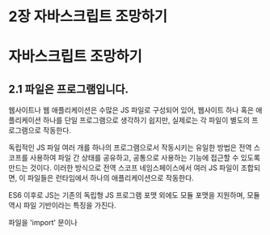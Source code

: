 # 2장 자바스크립트 조망하기

# 자바스크립트 조망하기

## 2.1 파일은 프로그램입니다.

웹사이트나 웹 애플리케이션은 수많은 JS 파일로 구성되어 있어, 웹사이트 하나 혹은 애플리케이션 하나를 단일 프로그램으로 생각하기 쉽지만, 실제로는 각 파일이 별도의 프로그램으로 작동한다.

독립적인 JS 파일 여러 개를 하나의 프로그램으로서 작동시키는 유일한 방법은 전역 스코프를 사용하여 파일 간 상태를 공유하고, 공통으로 사용하는 기능에 접근할 수 있도록 만드는 것이다. 이러한 방식으로 전역 스코프 네임스페이스에서 여러 JS 파일이 조합되면, 이 파일들은 런타임에서 하나의 애플리케이션으로 작동한다.

ES6 이후로 JS는 기존의 독립형 JS 프로그램 포맷 외에도 모듈 포맷을 지원하며, 모듈 역시 파일 기반이라는 특징을 가진다.

파일을 'import' 문이나 **<script type="module">** 태그를 통해 불러올 경우, 이는 하나의 모듈로서 처리된다.

JS는 각 모듈을 별도로 처리하며, 한 모듈을 불러오면 런타임에서 다른 모듈과 상호작용할 수 있다.

하지만 파일이든 모듈이든, 각 파일은 제3의 작고 독립적인 프로그램과 협력하여 프로그램 전체를 작동시키는 고유한 작은 프로그램으로 생각해야 한다.

## 2.2 값

프로그램에서 가장 기본적인 단위는 값이고 JS에서 값은 크게 원시 타입과 객체 차입으로 분류된다.

JS에서은 리터를을 사용해 프로그램에 값을 주입한다

- 리터럴이란??
  리터럴(literal)은 자바스크립트와 같은 프로그래밍 언어에서 소스 코드에 직접 나타나는 고정된 값으로, 리터럴을 사용하면 변수나 상수에 할당할 수 있는 값들을 직접적으로 표현할 수 있다. 예를 들어, 아래와 같은 종류의 리터럴이 있다:
  1. **숫자 리터럴**: **10**, **3.14**, **500**
  2. **문자열 리터럴**: **"안녕하세요"**, **'hello'**
  3. **논리적 리터럴 (boolean)**: **true**, **false**
  4. **배열 리터럴**: **[1, 2, 3]**
  5. **객체 리터럴**: **{ name: "Jane", age: 22 }**
  6. **함수 리터럴**: **function() {}** 또는 화살표 함수 **(a, b) => a + b**
     리터럴은 코드 내에서 값을 직접 표현하는 간단하고 효율적인 방법을 제공한다.

```jsx
greeting(”제 이름은 성한 입니다.”)
```

위의 예시에서 “제 이름은 카일 입니다.”라는 값은 원시 문자열 리터럴이다.

참고로 문자열은 문자를 모아놓은 집합으로, 보통 단어나 문장을 표현하는 용도로 사용한다.

예시에서는 문자열의 범위를 큰따옴표로 정하였는데 작은따옴표를 사용해 문자열 범위를 정의할 수도 있다. 어떤 표기법을 사용할지는 전적으로 개인의 취향에 따라 달라지지만 코드 가독성과 유지 보수를 위해 일관성 있는 표기법을 사용해야한다.

또한 문자열 범위를 정할 때 따옴표가 아니라 백틱을 사용할 수 있는데 아래와 같이 백틱으로 감싼 문자열에는 변수 표현식인 `${…}` 부분이 현재값(성한)으로 대체되는 보간법을 사용한다.

```jsx
const firstName = "성한";

console.log(`제 이름은 ${firstName}입니다.`);
//제 이름은 성한입니다.
```

물론 보간법 없이 사용할 수도 있지만 백틱이 만들어진 목적과 부합하지 않기에 권장하지않는다.

JS에는 문자열 말고 불리언이나 숫자 같은 원시 리터럴 값을 사용할 수 있다.

```jsx
while (false) {
  console.log(3.141592);
  console.log("아... 배고파...너무 너무 배고파...");
}
```

while은 반복문의 종류로, 조건식이 참일 경우 {}안의 작업을 반복할 때 사용한다.

예시에서는 조건식이 false이므로 반복하지 않고 아무것도 콘솔에 찍히지 않는다.

또한 숫자 3.141592는 원주율의 근사값으로, 이렇게 값이 확정된 경우 값을 직접 작성하기 보다 Math.PI같이 이미 정의된 값을 가져다 쓰는게 좋다.

또한 숫자중 아주 큰 정수를 나타낼 때는 원시 타입 bigint를 사용한다.

JS는 문자열, 숫자, 불리언 이외에도 null과 undeined라는 원시타입을 지원하고 **null**과 **undefined**는 모두 "값이 없음"을 나타내지만, **undefined**는 변수가 선언되었으나 아직 어떤 값으로도 초기화되지 않았을 때나 값을 할당하지 않으면 자동으로 **undefined**가 할당되고 **null**은 변수에 값이 없다는 것을 의도적으로 명시할 때 사용하는 리터럴 값이다.

마지막으로 심벌이 있는데 심벌은 사람이 추측할 수 없게 만든 특수한 숨김값으로 주로 객체에서 특정한 키를 만들때 사용된다.

```jsx
hitchikersGuide[Symbol("삶의 의미")];
//42
```

일반적인 JS프로그램에서는 심벌이 거의 사용되지않고 라이브러리나 프레임 워크같이 좀 더 저차원 코드에서 사용된다.

### 2.2.1 배열과 객체

JS에는 원시 타입 말고 객체 타입이 존재하고 그중 배열은 특수한 유형의 객체로, 객체 내 정렬된 데이터에는 숫자 인덱스가 매겨진다.

```jsx
const names = ["성한", "민지", "기원", "성준", "서하"];

names.length;
//5

names[0];
//성한

names[3];
//성준
```

배열에는 원시 타입, 객체 타입 상관 없이 모든 타입의 값이 들어갈 수 있고 배열 안에 배열 역시 가능하다. 또한 함수 역시 값이므로 배열이나 객체의 값에 함수를 할당할 수 있다.

객체는 배열보다 일반적인 데이터 타입으로 정렬되지 않은 키-값 쌍을 모아놓은 컬렉션이다.

배열은 인덱스를 통해 요소에 접근하는 반면 객체는 키를 사용해 요소에 접근한다.

```jsx
const hong = {
  first: "hong",
  last: "sungjun",
  age: "29",
  specialties: ["태클걸기", "잘난척하기"],
};

console.log(`성준이 이름은 ${hong.first}${hong["last"]}입니다.`);
```

위의 예시에서 hong은 객체를 , first는 값이 모여있는 컬렉션인 객체에서 원하는 정보의 위치를 나타낸다.

객체에서 원하는 정보에 접근한은 방식은 예시처럼 온점을 사용하는 방식과 대괄호를 사용하는 방법이 있다.

### 2.2.2 값의 타입

typeof 연산자를 사용해 원시 타입 값과 객체 타입 값을 구분할 수있다.

```jsx
typeof 42; //"number"
typeof "abc"; //"stromg"
typeof true; //"boolean"
typeof undefined; //"undefined"
typeof null; //"object"
typeof { a: 1 }; //"object"
typeof [1, 2, 3]; //"object"
typeof function hello() {}; //"function"
```

위에서 주의해야할 부분은 null의 타입은 null이 아니라 object이다. 또한 function은 타입이 function인데 array는 array가 아니라 object이다.

## 2.3 변수 선언과 사용

변수를 사용하려면 번수 선언이 선행되어야 한다. 식별자라고도 부르는 변수는 다양한 문법으로 선언할 수 있는데, 문법마다 작동 방식이 다르다

```jsx
var adult = true;

if (adult) {
  var myName = "성한";
  var myAge = 31;

  let originName = "기원";
  let originAge = 30;
}

console.log(myName); //"성한"
console.log(originName); //오류~~~~~
```

여기서 var와 let은 프로그램 내에서 사용할 수 있는 변수를 정의한다. 여기에 더해 초기값을 할당할 수 있는 변수를 선언하는 역할도 한다.

다만 여기서 var와 let의 가장 큰 차이는 선언한 변수의 접근 범위에서 차이를 보인다.

var로 선언된 변수의 접근범위는 함수스코프이고 let으로 선언된 변수의 범위는 블록 스코프이다.

- **함수 스코프(Function Scope)**: 함수 내에서 선언된 변수는 해당 함수 내에서만 접근할 수 있다. 함수 밖에서는 그 변수를 볼 수 없다. JavaScript에서 **var** 키워드로 선언된 변수가 이에 해당한다.
- **블록 스코프(Block Scope)**: 블록 스코프는 중괄호 **{}**로 감싸진 코드 블록 내에서 선언된 변수가 그 블록 내에서만 유효하며, 블록 밖에서는 접근할 수 없다. JavaScript의 **let**과 **const**로 선언된 변수들이 블록 스코프를 따른다.

위의 예시에서 보여준 var와 let 말고도 const를 사용해 변수를 선언할 수있다.

const는 let과 유사하지만, 선언되는 순간에 값을 할당해야 하고 나중에 다른 값을 재할당할 수 없다는 차이가 있다.

```jsx
const myBirthday = true;
let age = 31;

if (myBirthday) {
  age = age + 1; //age는 let으로 선언했으므로 값 재할당이 가능하다.
  myBirthday = false; //오류가 발생합니다.
}
```

다만 const로 선언한 변수는 재할당이 불가능할 뿐이지 값을 바꿀수 없는건 아니다.

객체 자체를 재할당하는 건 불가능하지만 값은 바꿀 수 있기 때문이다.

```jsx
const members = ["권성한", "한민지", "최기원", "홍성준", "금서하"];

members[0] = "KEN"; //정상 작동합니다.
members = []; //오류 발생
```

이렇게 var, let, const 말고도 특정 스코프 내에 변수와 같은 식별자를 선언하는 방법이있는데 아래와 같다.

```jsx
function hello(newMember) {
  console.log(`${newMember}님 환영합니다~~`);
}

hello("KEN");
//KEN님 환영합니다~~
```

식별자 hello의 유효 범위는 가장 바깥 ㅅ코프이고 함수를 참조한다. 반면 함수의 매개변수 newMember는 함수 안에서 생성되므로 함수 스코프에서만 접근가능하고 그렇기 때문에 var로 선언한 변수처럼 작동한다.

또한 아래와 같이 catch절을 만들 때 변수가 선언되기도 하는데 catch 절에 전달하는 err의 스코프는 let으로 선언한 변수처럼 블록스코플 갖는다.

```jsx
try {
  someError();
} catch (err) {
  console.log(err);
}
```

## 2.4 함수

JS로 개발할 때 우리는 함수보다 좀 더 포괄적인 개념인 프로시저를 프로그램에 녹여 내기 위해 심사숙고 하며 함수를 작성해야 한다. 여기서 프로시저는 한 번 이상 호출할 수 있고 입력값이 있을수 있으며 하나 이상의 출력값을 반환하는 구문의 모음을 의미한다.

```jsx
function awesomeFunction(coolThings) {
  //.....
  return amazingStuff;
}
```

위와 같은 방식을 함수 선언문이라고 하는데, 함수 선언이란 이름이 함수가 다른 문의 표현식이 아니라 문 자체이기 때문에 붙게 됐다.

함수 선언으로 정의한 awesomeFunction은 식별자 awesomeFunction과 실제 함수를 나타내는 값의 연관이 코드 실행 단계가 아닌 컴파일 단계에서 맺어진다.

함수 선언 말고도 함수 표현식을 사용해 함수를 정의, 할당할 수있다.

```jsx
const awesomeFunction = function (coolThings) {
  //.....
  return amazingStuff;
};
```

위와 같이 함수 표현식으로 선언한 함수가 함수 선언으로 선언한 함수와 다른 점은 함수와 함수 식별자가 코드가 실행되기 전까지는 관계를 맺지 않는다는 점이다.

JS에서 함수는 할당 가능하고 어디든 전달가능한 값이라는 특징이 매우 중요하다. JS에서 함수는 객체의 종류이기에 함수를 값으로 취급하는 게 필수이다.

함수는 매개변수(parameter)를 통해 입력을 받고 매개변수는 함수내에서 지역 변수 역할을 한다.

함수는 0개부터 원하는 개수까지 원하는 만큼 매개변수를 받을 수 있도록 정의할 수 있고 함수를 호출할때는 인수(argument)라 부르는 값을 매개변수에 할당해야한다.

또한 return을 통해서 함수에서 값을 반환할 수 있다. 함수는 하나의 값만 반환할 수 있고 여러개를 반환하고 싶다면 객체나 배열로 반환해야한다.

또한 함수는 값이므로 함수를 객체의 프로퍼티로 할당할 수 있다.

```jsx
const whatToSay = {
  greeting() {
    console.log("안녕하세요");
  },
  question() {
    console.log("이름이 뭔가용?");
  },
  answer() {
    console.log("제이름은 성한퀀입니다");
  },
};

whatToSay.greeting(); //안녕하세요
```

위의 코드에서 세 함수(greeting(), question(), answer())는 whatToSay라는 객체에 종속된다.

각 함수를 호출하려면 객체의 프로퍼티에 접근해 호출하려는 함수의 참조에 접근해야한다.

## 2.5 비교

JS에 비교를 가능하게 하는 몇 가지 메커니즘이 있다.

### 2.5.1 같음에 대한 고찰

JS에서 같음을 비교할 때는 ‘정확하게’ 일치하는지를 따지기도 하지만 때로는 ‘아주 유사하다’ 하거나 ‘교환 가능’한지와 같이 좀 더 넓은 관점에서 비교하는 경우도 있다.

그렇기 때문에 일치 비교와 동등비교의 차이를 알고 있어야 한다.
JS의 등호 세 개가 붙은 형태인 일치 연산자(===)가 있는데 대부분 비교대상이 정확히 같을때 참을 반환하는 연산자라고 예상하지만 NaN이나 -0과 같은 특수한 값과 함께 사용되면 예상과 다르게 작동될수있다.

```jsx
3 === 3.0;           //true
"yes" === "yes";     //true
null === null.       //true
false === false.     //true

42 === "42";        //false
"hello" === "Hello";//false
true === 1;         //false
0 === null;         //false
"" === null;        //false
null === undefined. //false

NaN === NaN;        //false
0 === -0;           //true
```

NaN을 만나면 === 연산자는 거짓말을 한다. NaN과 또다른 NaN은 같지 않다고 말하고 -0이 0과 같다고 거짓말을한다.

그렇기 때문에 NaN과 비교할때는 NumberisNaN()을 사용하고, -0과 비교할때는 Object.is()를 사용해서 비교하는게 좋다.

결론은 === 연산자만으로는 정확한 비교를 할 수 없다는 사실이다.

또한 원시타입이 아닌 객체끼리 비교할 때는 상황이 조금 다르다

```jsx
[1, 2, 3] === [1, 2, 3]       //false
{a: 42} === {a: 42}           //false
(x => x * 2) === (x => x * 2) //false
```

위와 같이 JS에서 객체를 비교할 경우에는 독자성 일치를 비교한다.

JS에서 객체는 참조에 의해 고정되며 참조 복사본을 사용해서 할당 전달된다.그리고 참조를 대상으로 일치 비교가 일어난다.

```jsx
const x = [1, 2, 3];

const y = x;
//참조를 복사한 값이 할당되기 때문에 변수 y는 x의 복사본이 아니라 x와 같은 배열을 참조한다.

y === x; //true
y === [1, 2, 3]; //false
x === [1, 2, 3]; //false
```

위의 예시에서 y와 x가 같은 배열에 대한 참조를 담고있기에 y === x는 true를 반환하지만 나머지는 새로운 배열과 비교가 일어나기 때문에 false를 반환한다. 예시 배열의 내용이 변경되도 결과는 동일하다.

JS에는 객체 구조가 같은지 비교하기위해서는 직접 코드를 작성해서 비교해야한다.

### 2.5.2 강제 변환

강제변환은 타입의 값이 다른 타입의 값으로 변하는걸 의미한다.

JS에서 ==연산자(동등연산자)는 설계가 부실하고 버그가 많다. JS 창시자인 브렌던 아이크조차 동등 연산자 설계에는 실수가 있다고 한탄했다.

근본적인 문제는 동등 연산자가 비교 대상이 되는 값의 타입을 고려하지 않고 비교를 수행한다는 아주 잘못된 정보로 인해 발생했다.

== 연산자는 === 연산자와 유사한 방식으로 피연산자의 타입을 비교하지만 피연산자의 타입이 다른경우 == 연산자는 비교 이전에 강제로 타입을 맞추는 작업을 수행한다. 두 연산자 모두 타입이 같은 값을 비교한 다는 점에서는 동일하지만 == 연산자는 강제 변환을 먼저 실행해 피연산자의 타입을 맞춘 이후에 작동하기에 **강제 변환 동등 연산자**라고 설명하는게 적합하다.

```jsx
42 == "42"; //true
1 == true; //true
```

두 줄의 피연산자 모두 타입이 다르지만 동등 연산자는 숫자형이 아닌 값을 숫자로 바꾼다음 비교를 하였습니다. 뿐만아니라 <, >, <=, >= 과 같은 연산자들 역시 타입이 다름 경우에는 강제 변환이 일어난다.

비교 연산자는 피연산자가 모두 문자열인 경우를 제외하고는 숫자 타입으로 타입을 변환해 비교를 진행한다. 피연산자 모두가 문자열인 경우에는 사전처럼 알파벳순으로 문자열을 비교한다.

비교 연산자를 사용할 때 타입 면환을 피할 방법은 피연산자의 타입을 일치시키는 것 말고는 없고 개발을 하다 보면 피연산자끼리 타입이 다른 경우를 피하지 못할 가능성도 높기에 비교 연산자의 작동 방식을 제대로 배우고 받아들이는게 현명한 접근이다.

## 2.6 코드 구조화 패턴

JS 생태계 전반에 걸쳐 데이터와 행동 관점에서 코드를 구조화하는 패턴은 크게 클래스와 모듈 두 가지가 있고, 두 패턴은 서로 상호 배타적인 패턴이 아니다. 그렇기 때문에 많은 프로그램이 두 패턴을 모두 사용한다.

### 2.6.1 클래스

클래스는 사용자가 정의한 데이터 ‘타입’으로 데이터와 이 데이터를 조작하는 동작이 들어간다. 그런데 클래스는 사용자 정의 데이터 타입이 어떻게 동작하는지 정의하긴 하지만 구체적인 값은 아니다. 프로그램에서 사용할 수 있는 구체적인 값이 필요하면 new 키워드를 사용해 인스턴스를 만든다.

```jsx
class Page {
  constructor(text) {
    this.text = text;
  }

  print() {
    console.log(this.text);
  }
}

class Notebook {
  constructor() {
    this.page = [];
  }

  addPage(text) {
    var page = new Page(text);
    this.pages.push(page);
  }

  print() {
    for (let page of this.pages) {
      page.print();
    }
  }
}

var mathNotes = new Notebook();
mathNotes.addPage("기초 연산: + = * / ... ");
mathNotes.addPage("삼각법: sin cos tan .... ");

mathNotes.print();
//....
```

Page 클래스에서 문자열 형태의 데이터는 this.text 멤버 변수에 저장되고 print()메서드를 사용하여 콘솔에 데이터를 출력할수 있다.

Notebook 클래스에서는 Page 인스턴스가 요소로 있는 배열을 데이터로 사용하는데 동작을 정의한 메서드는 두가지가 있다. 첫 번째 메서드 addPage()는 Page 인스턴스를 새롭게 만들고 이 인스턴스를 멤버 변수인 배열에 추가하고 또다른 메서드 print()는 Notebook 내 모든 페이지를 출력하는 동작을 한다.

클래스의 동작은 클래스만 가지고 사용할수 없고 인스턴스를 통해서만 호출할 수 있다.

클래스 메커니즘을 사용하면 데이터와 데이터의 동작을 한곳에 묶어 구조화 할수 있다.

**상속**

클래스 지향 설계는 상속과 다향성을 빼놓고 생각할 수 없다.

```jsx
class Publication {
  constructor(title, author, pubDate) {
    this.title = title;
    this.author = author;
    this.pubDate = pubDate;
  }

  print() {
    console.log(`
			제목: ${this.title}
			저자: ${this.author}
			발행일: ${this.pubDate}
		`);
  }
}
```

Publication 클래스에 출판에 필요한 동작이 정의되어있다.

```jsx
class Book extends Publication {
  constructor(bookDetails) {
    super(bookDetails.title, bookDetails.author, bookDetails.publishedOn);
    this.publisher = bookDetails.publisher;
    this.ISBN = bookDetails.ISNB;
  }

  print() {
    super.print();
    console.log(`
			출판사: ${this.publisher}
			ISBN: ${this.ISNB}
		`);
  }
}

class BlogPost extends Publication {
  constructor(title, author, pubDate, URL) {
    super(title, author, pubDate);
    this.URL = IRL;
  }

  print() {
    super.print();
    console.log(`URL: ${this.URL}`);
  }
}
```

Book 과 BlogPost클래스 모두 extends라는 키워드를 사용해 Publication 클래스에서 정의한 동작을 확장해서 사용하고있다.

각 클래스 생성자 내에 있는 super()는 부모 클래스의 생서자를 자식 클래스에서 사용할 수 있도록 동일한 작업을 하는 코드를 다시 작성하지 않아도 출판 타입에 맞게 초기화 할 수 있다.

```jsx
var YDKJSY = new Book({
	title = "You Don't Know JS Yet",
	author: "카일 심슨",
	publishedOn: "2020년 1월",
	publisher: "독립 출판",
	ISBN: "979-8602477249"
});

YDJSY.print();
```

예시에서 부모클래스인 Publication에서 상속받아 재정의한 메서드인 print를 호출할수있는데 자식 클래스 Book과 BlogPost 각각 재정의된 print() 내부에서 super.print()가 호출되면서 부모 클래서에 정의된 메서드 print()를 그대로 상속 받아 사용한다.

이렇게 상속받은 메서드와 새롭게 정의된 메서드의 이름이 동일하고 공존할 수 있는걸 다향성이라고한다.

### 2.6.2 모듈

**모듈의 정의 및 필요성**

모듈은 자바스크립트에서 코드를 구조화하고 관리하기 위해 사용된다. 모듈은 코드의 재사용성을 높이고, 유지 관리를 쉽게 만들며, 글로벌 네임스페이스의 오염을 방지한다. 특히 대형 프로젝트에서 모듈은 필수적이다.

**모듈 패턴**

- **클래식 모듈 패턴:** 클로저를 활용하여 공개 메소드만 외부에 노출시키고 나머지를 숨길 수 있다. 예를 들어, 'Publication', 'Book', 'BlogPost' 등의 객체를 생성하여 공개 API만을 제공한다.
- **공개된 모듈 패턴:** 모듈 패턴을 확장하여 import와 export를 사용하여 코드를 더 깔끔하게 관리할 수 있다.

아래는 자바스크립트에서 모듈을 사용하는 코드의 예시이다:

```jsx
function Publication(title, author, pubDate) {
  var publicAPI = {
    print() {
      console.log(`제목: ${title}\n저자: ${author}\n발행일: ${pubDate}`);
    },
  };
  return publicAPI;
}

function Book(bookDetails) {
  var pub = Publication(
    bookDetails.title,
    bookDetails.author,
    bookDetails.publishedOn
  );
  var publicAPI = {
    print() {
      pub.print();
      console.log(
        `출판사: ${bookDetails.publisher}\nISBN: ${bookDetails.ISBN}`
      );
    },
  };
  return publicAPI;
}

function BlogPost(title, author, pubDate, URL) {
  var pub = Publication(title, author, pubDate);
  var publicAPI = {
    print() {
      pub.print();
      console.log(`URL: ${URL}`);
    },
  };
  return publicAPI;
}
```

이 코드는 클래스와 유사한 기능을 하는 객체를 생성하기 위해 팩토리 함수와 모듈 패턴을 사용한다. 각 함수는 객체를 반환하며, 이 객체들은 특정 데이터를 담고 있고, **`print()`** 메서드를 통해 정보를 콘솔에 출력한다.

**모듈화의 장점**

- **재사용성:** 모듈은 코드를 재사용 가능하게 만들어 프로젝트 전반에 걸쳐 일관성을 유지할 수 있도록 도와준다.
- **유지 관리:** 모듈을 사용하면 코드의 유지 관리가 용이해진다. 각 모듈은 독립적이기 때문에 하나의 모듈을 수정하더라도 다른 모듈에 영향을 미치지 않는다.
- **네임스페이스 관리:** 모듈은 전역 네임스페이스를 오염시키지 않고, 필요한 부분만을 노출시켜 프로그램의 안정성을 보장한다.

이처럼 모듈은 코드를 깔끔하고 효과적으로 관리할 수 있게 하는 중요한 도구이다. 모듈을 사용하면 프로젝트의 구조를 명확하게 하고, 각각의 컴포넌트를 쉽게 관리 및 업데이트할 수 있다.
